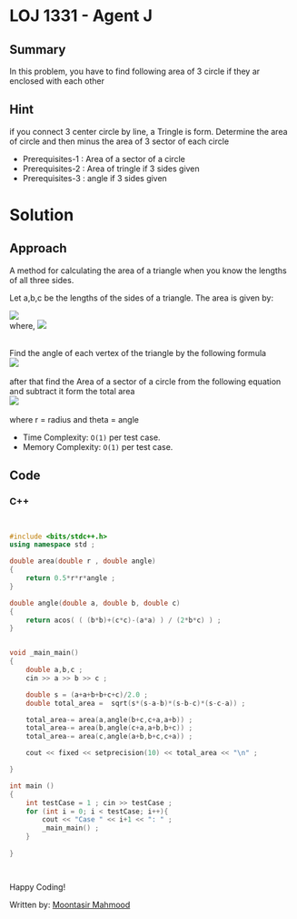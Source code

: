 # LOJ 1331 - Agent J

## Summary

In this problem, you have to find following area of 3 circle if they ar enclosed with each other 
## Hint

if you connect 3 center circle by line, a Tringle is form. Determine the area of circle and then minus the area of 3 sector of each circle

- Prerequisites-1 : Area of a sector of a circle
- Prerequisites-2 : Area of tringle if 3 sides given
- Prerequisites-3 : angle if 3 sides given

# Solution
## Approach

A method for calculating the area of a triangle when you know the lengths of all three sides.

Let a,b,c be the lengths of the sides of a triangle. The area is given by:

<img src="eq1"> <br>
where,
<img src="eq2"> <br>
<br>

Find the angle of each vertex of the triangle by the following formula <br>
<img src="eq3"> <br>
<br>
after that find the Area of a sector of a circle from the following equation and subtract it form the total area <br>
<img src="eq4"> <br>
<br>
where r = radius and theta = angle

- Time Complexity: `O(1)` per test case.
- Memory Complexity: `O(1)` per test case.

## Code
### C++

```cpp


#include <bits/stdc++.h>
using namespace std ;

double area(double r , double angle)
{
    return 0.5*r*r*angle ;
}

double angle(double a, double b, double c)
{
    return acos( ( (b*b)+(c*c)-(a*a) ) / (2*b*c) ) ;
}


void _main_main()
{
    double a,b,c ;
    cin >> a >> b >> c ;

    double s = (a+a+b+b+c+c)/2.0 ;
    double total_area =  sqrt(s*(s-a-b)*(s-b-c)*(s-c-a)) ;

    total_area-= area(a,angle(b+c,c+a,a+b)) ;
    total_area-= area(b,angle(c+a,a+b,b+c)) ;
    total_area-= area(c,angle(a+b,b+c,c+a)) ;

    cout << fixed << setprecision(10) << total_area << "\n" ;

}

int main ()
{
    int testCase = 1 ; cin >> testCase ;
    for (int i = 0; i < testCase; i++){
        cout << "Case " << i+1 << ": " ;
        _main_main() ;
    }
        
}




```

Happy Coding!

Written by: [Moontasir Mahmood](https://www.linkedin.com/in/munmud/)
